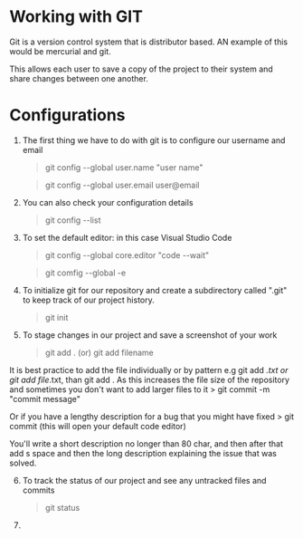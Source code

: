 
# Working with GIT

Git is a version control system that is distributor based. AN example of this would be mercurial and git.

This allows each user to save a copy of the project to their system and share changes between one another.

# Configurations

1. The first thing we have to do with git is to configure our username and email


	> git config --global user.name "user name"

	> git config --global user.email user@email

2. You can also check your configuration details

	> git config --list

3. To set the default editor: in this case Visual Studio Code
	
	> git config --global core.editor "code --wait"

	> git comfig --global -e

4. To initialize git for our repository and create a subdirectory called ".git" to keep track of our project history.

	> git init

5. To stage changes in our project and save a screenshot of your work

	> git add . (or) git add filename

It is best practice to add the file individually or by pattern e.g git add *.txt or git add file*.txt, than git add . As this increases the file size of the repository and sometimes you don't want to add larger files to it
	> git commit -m "commit message"

Or if you have a lengthy description for a bug that you might have fixed
	> git commit (this will open your default code editor)

You'll write a short description no longer than 80 char, and then after that add s space and then the long description explaining the issue that was solved.

6. To track the status of our project and see any untracked files and commits

	> git status

7. 
